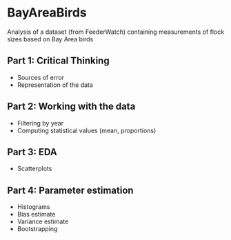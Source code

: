 # BayAreaBirds
Analysis of a dataset (from FeederWatch) containing measurements of flock sizes based on Bay Area birds 

## Part 1: Critical Thinking

- Sources of error
- Representation of the data

## Part 2: Working with the data

- Filtering by year
- Computing statistical values (mean, proportions)

## Part 3: EDA

- Scatterplots

## Part 4: Parameter estimation

- Histograms
- Bias estimate
- Variance estimate
- Bootstrapping
